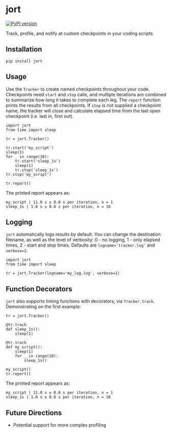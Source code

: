 # jort
[![PyPI version](https://badge.fury.io/py/jort.svg)](https://badge.fury.io/py/jort) 

Track, profile, and notify at custom checkpoints in your coding scripts

## Installation
```
pip install jort
```

## Usage
Use the `Tracker` to create named checkpoints throughout your code. Checkpoints need `start` and `stop` calls, and 
multiple iterations are combined to summarize how long it takes to complete each leg. The `report` function
prints the results from all checkpoints. If `stop` is not supplied a checkpoint name, the tracker will close and calculate elapsed time from the last open checkpoint (i.e. last in, first out).
```
import jort
from time import sleep

tr = jort.Tracker()

tr.start('my_script')
sleep(1)
for _ in range(10):
    tr.start('sleep_1s')
    sleep(1)
    tr.stop('sleep_1s')
tr.stop('my_script')
    
tr.report()
```

The printed report appears as:
```
my_script | 11.0 s ± 0.0 s per iteration, n = 1
sleep_1s | 1.0 s ± 0.0 s per iteration, n = 10
```

## Logging

`jort` automatically logs results by default. You can change the destination filename, as well as the level of verbosity: 0 - no logging, 1 - only elapsed times, 2 - start and stop times. Defaults are `logname='tracker.log'` and `verbose=2`.
```
import jort
from time import sleep

tr = jort.Tracker(logname='my_log.log', verbose=1)
```

## Function Decorators
`jort` also supports timing functions with decorators, via `Tracker.track`. Demonstrating on the first example:
```
tr = jort.Tracker()

@tr.track
def sleep_1s():
    sleep(1)
    
@tr.track
def my_script():
    sleep(1)
    for _ in range(10):
        sleep_1s()

my_script() 
tr.report()
```

The printed report appears as:
```
my_script | 11.0 s ± 0.0 s per iteration, n = 1
sleep_1s | 1.0 s ± 0.0 s per iteration, n = 10
```

## Future Directions

* Potential support for more complex profiling
